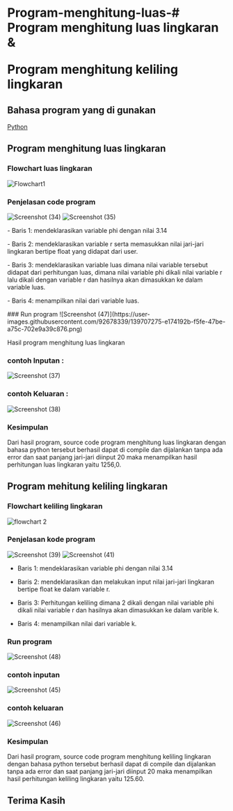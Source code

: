 # Program-menghitung-luas-# Program menghitung luas lingkaran &</p> Program menghitung keliling lingkaran 
## Bahasa program yang di gunakan
[Python](https://www.python.org)
## Program menghitung luas lingkaran
### Flowchart luas lingkaran
![Flowchart1](https://user-images.githubusercontent.com/92678339/139700936-eff25edf-b327-4d12-8f8e-cbce3e7a17f6.png)
### Penjelasan code program
![Screenshot (34)](https://user-images.githubusercontent.com/92678339/139701035-4dae9be2-9e23-4704-bdc5-4f1669d8f58e.png)
![Screenshot (35)](https://user-images.githubusercontent.com/92678339/139701131-45be79fc-25a9-4ab9-8779-42bc4dd0f3eb.png)
<P>
- Baris 1: mendeklarasikan variable phi dengan nilai 3.14<P>
- Baris 2: mendeklarasikan variable r serta memasukkan nilai jari-jari lingkaran bertipe float yang didapat dari user.<P>
- Baris 3: mendeklarasikan variable luas dimana nilai variable tersebut didapat dari perhitungan luas, dimana nilai variable phi dikali nilai variable r lalu dikali dengan variable r dan hasilnya akan dimasukkan ke dalam variable luas.<p>
- Baris 4: menampilkan nilai dari variable luas.<P>
### Run program
![Screenshot (47)](https://user-images.githubusercontent.com/92678339/139707275-e174192b-f5fe-47be-a75c-702e9a39c876.png)

Hasil program menghitung luas lingkaran<P>
### contoh Inputan :
![Screenshot (37)](https://user-images.githubusercontent.com/92678339/139701349-26227781-9a1e-4b93-b02d-c88d2f9f6bdd.png)
### contoh Keluaran :
![Screenshot (38)](https://user-images.githubusercontent.com/92678339/139701380-453fd6eb-9f15-49a6-9cac-b54bf4044465.png)
### Kesimpulan 
Dari hasil program, source code program menghitung luas lingkaran dengan bahasa python tersebut berhasil dapat di compile dan dijalankan tanpa ada error dan saat panjang jari-jari diinput 20 maka menampilkan hasil perhitungan luas lingkaran yaitu 1256,0.<P>
## Program mehitung keliling lingkaran
### Flowchart keliling lingkaran
![flowchart 2](https://user-images.githubusercontent.com/92678339/139701503-496eb9ec-3b2d-42fe-be2b-53965fe97d8b.png)
### Penjelasan kode program
![Screenshot (39)](https://user-images.githubusercontent.com/92678339/139701552-ae543557-24c4-468c-b02a-2c81e678e7ff.png)
![Screenshot (41)](https://user-images.githubusercontent.com/92678339/139701614-b53e6a9e-c65a-4550-b5ff-c458de32a6c1.png)
- Baris 1: mendeklarasikan variable phi dengan nilai 3.14<P>
- Baris 2: mendeklarasikan dan melakukan input nilai jari-jari lingkaran bertipe float ke dalam variable r.<P>
- Baris 3: Perhitungan keliling dimana 2 dikali dengan nilai variable phi dikali nilai variable r dan hasilnya akan dimasukkan ke dalam varible k.<p>
- Baris 4: menampilkan nilai dari variable k.<P>
### Run program
![Screenshot (48)](https://user-images.githubusercontent.com/92678339/139707934-ff2ed2b0-8d91-4963-88e8-6f5737c7bae4.png)
### contoh inputan
![Screenshot (45)](https://user-images.githubusercontent.com/92678339/139707574-b23817d7-4c01-4a17-adcf-f0f6fb943027.png)
### contoh keluaran
![Screenshot (46)](https://user-images.githubusercontent.com/92678339/139707601-6873fe0c-452f-49f5-aa5c-e238776bd8b2.png)
### Kesimpulan
Dari hasil program, source code program menghitung keliling lingkaran dengan bahasa python tersebut berhasil dapat di compile dan dijalankan tanpa ada error dan saat panjang jari-jari diinput 20 maka menampilkan hasil perhitungan keliling lingkaran yaitu 125.60.<p>
## Terima Kasih
